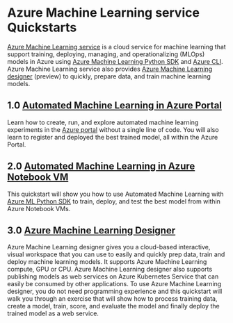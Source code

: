 # Azure Machine Learning service Quickstarts

[Azure Machine Learning service](https://docs.microsoft.com/en-us/azure/machine-learning/service/overview-what-is-azure-ml) is a cloud service for machine learning that support training, deploying, managing, and operationalizing (MLOps) models in Azure using [Azure Machine Learning Python SDK](https://docs.microsoft.com/en-us/python/api/overview/azure/ml/intro?view=azure-ml-py) and [Azure CLI](https://docs.microsoft.com/en-us/cli/azure/reference-index?view=azure-cli-latest). Azure Machine Learning service also provides [Azure Machine Learning designer](https://docs.microsoft.com/en-us/azure/machine-learning/service/concept-designer) (preview) to quickly, prepare data, and train machine learning models.

## 1.0 [Automated Machine Learning in Azure Portal](./quickstart-1.0/README.md)

Learn how to create, run, and explore automated machine learning experiments in the [Azure portal](https://docs.microsoft.com/en-us/azure/machine-learning/service/how-to-create-portal-experiments) without a single line of code. You will also learn to register and deployed the best trained model, all within the Azure Portal.

## 2.0 [Automated Machine Learning in Azure Notebook VM](./quickstart-2.0/README.md)

This quickstart will show you how to use Automated Machine Learning with [Azure ML Python SDK](https://docs.microsoft.com/en-us/azure/machine-learning/service/how-to-configure-auto-train) to train, deploy, and test the best model from within Azure Notebook VMs.

## 3.0 [Azure Machine Learning Designer](./quickstart-3.0/README.md)

Azure Machine Learning designer gives you a cloud-based interactive, visual workspace that you can use to easily and quickly prep data, train and deploy machine learning models. It supports Azure Machine Learning compute, GPU or CPU. Azure Machine Learning designer also supports publishing models as web services on Azure Kubernetes Service that can easily be consumed by other applications. To use Azure Machine Learning designer, you do not need programming experience and this quickstart will walk you through an exercise that will show how to process training data, create a model, train, score, and evaluate the model and finally deploy the trained model as a web service.
